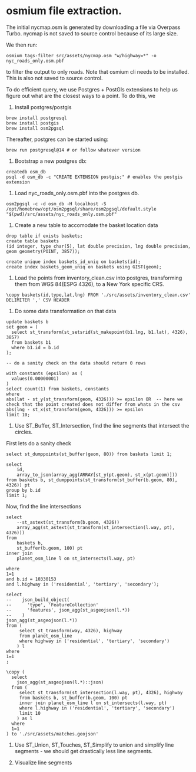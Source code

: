 
# osmium file extraction.

The initial nycmap.osm is generated by downloading a file via Overpass Turbo. nycmap is not
saved to source control because of its large size.

We then run:

```
osmium tags-filter src/assets/nycmap.osm "w/highway=*" -o nyc_roads_only.osm.pbf
```

to filter the output to only roads. Note that osmium cli needs to be installed. This is also not saved
to source control.


To do efficient query, we use Postgres + PostGIs extensions to help us figure out what
are the closest ways to a point. To do this, we

1. Install postgres/postgis
```
brew install postgresql
brew install postgis
brew install osm2pgsql
```

Thereafter, postgres can be started using:
```
brew run postgresql@14 # or follow whatever version
```

1. Bootstrap a new postgres db:

```
createdb osm_db
psql -d osm_db -c "CREATE EXTENSION postgis;" # enables the postgis extension
```
1. Load nyc_roads_only.osm.pbf into the postgres db.

```
osm2pgsql -c -d osm_db -H localhost -S /opt/homebrew/opt/osm2pgsql/share/osm2pgsql/default.style "$(pwd)/src/assets/nyc_roads_only.osm.pbf"
```

1. Create a new table to accomodate the basket location data
```
drop table if exists baskets;
create table baskets
(id integer, type char(5), lat double precision, lng double precision, geom geometry(POINT, 3857));

create unique index baskets_id_uniq on baskets(id);
create index baskets_geom_uniq on baskets using GIST(geom);

```

1. Load the points from inventory_clean.csv into postgres, transforming them from WGS 84(ESPG 4326), to a New York specific CRS.

```
\copy baskets(id,type,lat,lng) FROM './src/assets/inventory_clean.csv' DELIMITER ',' CSV HEADER

```

1. Do some data transformation on that data

```
update baskets b
set geom = (
  select st_transform(st_setsrid(st_makepoint(b1.lng, b1.lat), 4326), 3857)
  from baskets b1
  where b1.id = b.id
);

-- do a sanity check on the data should return 0 rows

with constants (epsilon) as (
  values(0.00000001)
)
select count(1) from baskets, constants 
where
abs(lat - st_y(st_transform(geom, 4326))) >= epsilon OR  -- here we check that the point created does not differ from whats in the csv
abs(lng - st_x(st_transform(geom, 4326))) >= epsilon
limit 10;
```

1. Use ST_Buffer, ST_Intersection, find the line segments that intersect the circles.


First lets do a sanity check
```
select st_dumppoints(st_buffer(geom, 80)) from baskets limit 1;

select 
	id, 
    array_to_json(array_agg(ARRAY[st_y(pt.geom), st_x(pt.geom)]))
from baskets b, st_dumppoints(st_transform(st_buffer(b.geom, 80), 4326)) pt
group by b.id
limit 1;
```


Now, find the line intersections
```
select 
    --st_astext(st_transform(b.geom, 4326))
    array_agg(st_astext(st_transform(st_intersection(l.way, pt), 4326)))
from 
    baskets b, 
    st_buffer(b.geom, 100) pt
inner join
    planet_osm_line l on st_intersects(l.way, pt)

where
1=1
and b.id = 10330153
and l.highway in ('residential', 'tertiary', 'secondary');
```

```
select 
--    json_build_object(
--      'type', 'FeatureCollection'
--      'features', json_agg(st_asgeojson(l.*))
--    )
json_agg(st_asgeojson(l.*))
from (
     select st_transform(way, 4326), highway 
     from planet_osm_line 
     where highway in ('residential', 'tertiary', 'secondary') 
    ) l
where
1=1
;
```


```
\copy (
  select 
    json_agg(st_asgeojson(l.*)::json)
  from (
     select st_transform(st_intersection(l.way, pt), 4326), highway 
     from baskets b, st_buffer(b.geom, 100) pt
     inner join planet_osm_line l on st_intersects(l.way, pt)
     where l.highway in ('residential', 'tertiary', 'secondary') 
     limit 10
    ) as l
  where
  1=1
) to './src/assets/matches.geojson'
```


1. Use ST_Union, ST_Touches, ST_Simplify to union and simplify line segments - we should get drastically less line segments.


1. Visualize line segments 

